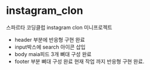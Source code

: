 # instagram_clon
스파르타 코딩클럽 instagram clon  미니프로젝트
+ header 부분에 반응형 구현 완료 
+ input박스에 search 아이콘 삽입 
+ body maia피드 3개  뼈대 구성 완료 
+ footer 부분 뼈대 구성 완료 현재 작업 까지 반응형 구현 완료.
